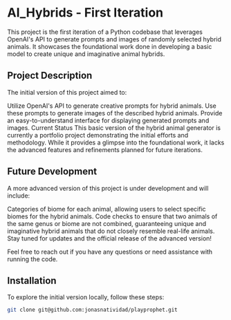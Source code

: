 # AI_Hybrids - First Iteration
This project is the first iteration of a Python codebase that leverages OpenAI's API to generate prompts and images of randomly selected hybrid animals. It showcases the foundational work done in developing a basic model to create unique and imaginative animal hybrids.

## Project Description
The initial version of this project aimed to:

Utilize OpenAI's API to generate creative prompts for hybrid animals.
Use these prompts to generate images of the described hybrid animals.
Provide an easy-to-understand interface for displaying generated prompts and images.
Current Status
This basic version of the hybrid animal generator is currently a portfolio project demonstrating the initial efforts and methodology. While it provides a glimpse into the foundational work, it lacks the advanced features and refinements planned for future iterations.

## Future Development
A more advanced version of this project is under development and will include:

Categories of biome for each animal, allowing users to select specific biomes for the hybrid animals.
Code checks to ensure that two animals of the same genus or biome are not combined, guaranteeing unique and imaginative hybrid animals that do not closely resemble real-life animals.
Stay tuned for updates and the official release of the advanced version!

Feel free to reach out if you have any questions or need assistance with running the code.

## Installation

To explore the initial version locally, follow these steps:

```bash
git clone git@github.com:jonasnatividad/playprophet.git

